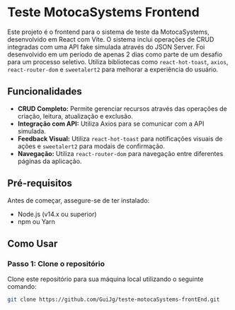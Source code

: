 # Teste MotocaSystems Frontend

Este projeto é o frontend para o sistema de teste da MotocaSystems, desenvolvido em React com Vite. O sistema inclui operações de CRUD integradas com uma API fake simulada através do JSON Server. Foi desenvolvido em um período de apenas 2 dias como parte de um desafio para um processo seletivo. Utiliza bibliotecas como `react-hot-toast`, `axios`, `react-router-dom` e `sweetalert2` para melhorar a experiência do usuário.

## Funcionalidades

- **CRUD Completo:** Permite gerenciar recursos através das operações de criação, leitura, atualização e exclusão.
- **Integração com API:** Utiliza Axios para se comunicar com a API simulada.
- **Feedback Visual:** Utiliza `react-hot-toast` para notificações visuais de ações e `sweetalert2` para modais de confirmação.
- **Navegação:** Utiliza `react-router-dom` para navegação entre diferentes páginas da aplicação.

## Pré-requisitos

Antes de começar, assegure-se de ter instalado:

- Node.js (v14.x ou superior)
- npm ou Yarn

## Como Usar

### Passo 1: Clone o repositório

Clone este repositório para sua máquina local utilizando o seguinte comando:

```bash
git clone https://github.com/GuiJg/teste-motocaSystems-frontEnd.git
